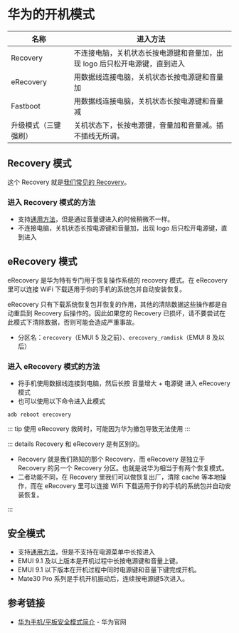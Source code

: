# 华为的开机模式

| 名称                 | 进入方法                                                                   |
| -------------------- | -------------------------------------------------------------------------- |
| Recovery             | 不连接电脑，关机状态长按电源键和音量加，出现 logo 后只松开电源键，直到进入 |
| eRecovery            | 用数据线连接电脑，关机状态长按电源键和音量加                               |
| Fastboot             | 用数据线连接电脑，关机状态长按电源键和音量减                               |
| 升级模式（三键强刷） | 关机状态下，长按电源键，音量加和音量减。插不插线无所谓。                   |

## Recovery 模式

这个 Recovery 就是[我们常见的 Recovery](./index.md#recovery-模式)。

### 进入 Recovery 模式的方法

* 支持[通用方法](./index.md#recovery-模式)，但是通过音量键进入的时候稍微不一样。
* 不连接电脑，关机状态长按电源键和音量加，出现 logo 后只松开电源键，直到进入

## eRecovery 模式 <Badge type="tip" text="EMUI4.0+" />

eRecovery 是华为特有专门用于恢复操作系统的 recovery 模式。在 eRecovery 里可以连接 WiFi 下载适用于你的手机的系统包并自动安装恢复。

eRecovery 只有下载系统恢复包并恢复的作用，其他的清除数据这些操作都是自动重启到 Recovery 后操作的。因此如果您的 Recovery 已损坏，请不要尝试在此模式下清除数据，否则可能会造成严重事故。

* 分区名：`erecovery`（EMUI 5 及之前）、`erecovery_ramdisk`（EMUI 8 及以后）

### 进入 eRecovery 模式的方法

* 将手机使用数据线连接到电脑，然后长按 音量增大 + 电源键 进入 eRecovery 模式
* 也可以使用以下命令进入此模式

``` shell
adb reboot erecovery
```

::: tip
使用 eRecovery 救砖时，可能因为华为撤包导致无法使用
:::

::: details Recovery 和 eRecovery 是有区别的。

* Recovery 就是我们熟知的那个 Recovery，而 eRecovery 是独立于 Recovery 的另一个 Recovery 分区。也就是说华为相当于有两个恢复模式。
* 二者功能不同，在 Recovery 里我们可以做恢复出厂，清除 cache 等本地操作，而在 eRecovery 里可以连接 WiFi 下载适用于你的手机的系统包并自动安装恢复。

:::

## 安全模式

* 支持[通用方法](./index.md#安全模式)，但是不支持在电源菜单中长按进入
* EMUI 9.1 及以上版本是开机过程中长按电源键和音量上键。
* EMUI 9.1 以下版本在开机过程中同时电源键和音量下键完成开机。
* Mate30 Pro 系列是手机开机振动后，连续按电源键5次进入。

## 参考链接

* [华为手机/平板安全模式简介](https://consumer.huawei.com/cn/support/content/zh-cn00737976/) - 华为官网
